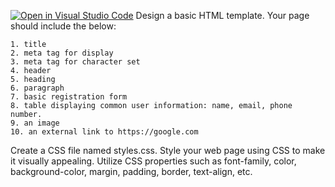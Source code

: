 [![Open in Visual Studio Code](https://classroom.github.com/assets/open-in-vscode-2e0aaae1b6195c2367325f4f02e2d04e9abb55f0b24a779b69b11b9e10269abc.svg)](https://classroom.github.com/online_ide?assignment_repo_id=20573666&assignment_repo_type=AssignmentRepo)
    Design a basic HTML template.
    Your page should include the below:

    1. title
    2. meta tag for display
    3. meta tag for character set
    4. header
    5. heading
    6. paragraph
    7. basic registration form
    8. table displaying common user information: name, email, phone number.
    9. an image
    10. an external link to https://google.com
   
  Create a CSS file named styles.css.
    Style your web page using CSS to make it visually appealing.
    Utilize CSS properties such as font-family, color, background-color, margin, padding, border, text-align, etc.
